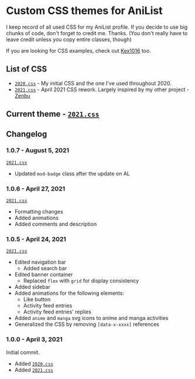 # Custom CSS themes for AniList

I keep record of all used CSS for my AniList profile. If you decide to use big chunks of code, don't forget to credit me. Thanks.
(You don't really have to leave credit unless you copy entire classes, though)

If you are looking for CSS examples, check out [Kex1016](https://github.com/Kex1016/kex1016.github.io/tree/master/css) too.
## List of CSS
- [`2020.css`](https://github.com/dizzyatlovich/AL-css/blob/main/css/2020.css) - My initial CSS and the one I've used throughout 2020.
- [`2021.css`](https://github.com/dizzyatlovich/AL-css/blob/main/css/2021.css) - April 2021 CSS rework. Largely inspired by my other project - [Zenbu](https://zenbu.moe)

## Current theme - [`2021.css`](https://github.com/dizzyatlovich/AL-css/blob/main/css/2021.css)

## Changelog

### 1.0.7 - August 5, 2021
[`2021.css`](https://github.com/dizzyatlovich/AL-css/blob/main/css/2021.css)
- Updated `mod-badge` class after the update on AL

### 1.0.6 - April 27, 2021

[`2021.css`](https://github.com/dizzyatlovich/AL-css/blob/main/css/2021.css)
- Formatting changes
- Added animations
- Added comments and description

### 1.0.5 - April 24, 2021

[`2021.css`](https://github.com/dizzyatlovich/AL-css/blob/main/css/2021.css)
- Edited navigation bar
  - Added search bar
- Edited banner container
  - Replaced `flex` with `grid` for display consistency
- Added sidebar
- Added animations for the following elements:
  - Like button
  - Activity feed entries
  - Activity feed entries' replies
- Added `anime` and `manga` svg icons to anime and manga activities
- Generalized the CSS by removing `[data-x-xxxx]` references

### 1.0.0 - April 3, 2021

Initial commit.
- Added [`2020.css`](https://github.com/dizzyatlovich/AL-css/blob/main/css/2020.css)
- Added [`2021.css`](https://github.com/dizzyatlovich/AL-css/blob/main/css/2021.css)
